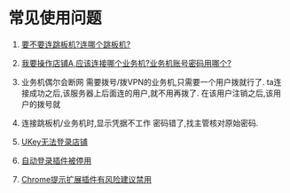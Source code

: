 # 常见使用问题

1. [要不要连跳板机?连哪个跳板机?](chapter3.md#在内网)

2. [我要操作店铺A,应该连接哪个业务机?业务机账号密码用哪个?]()

3. 业务机偶尔会断网
   需要拨号/拨VPN的业务机,只需要一个用户拨就行了.
   ta连接成功之后,该服务器上后面连的用户,就不用再拨了.
   在该用户注销之后,该用户的拨号就

4. 连接跳板机/业务机时,显示凭据不工作
   密码错了,找主管核对原始密码.

5. [UKey无法登录店铺](https://shimo.im/doc/x7EnSxp70s8Gbyij)

6. [自动登录插件被停用](chapter3-6.md#自动登录插件被停用)

7. [Chrome提示扩展插件有风险建议禁用](chapter3-6.md#Chrome提示扩展插件有风险建议禁用)